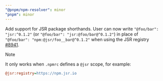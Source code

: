 ```yaml
---
"@pnpm/npm-resolver": minor
"pnpm": minor
---
```


Add support for JSR package shorthands. User can now write `"@foo/bar": "jsr:^0.1.2"` (or `"@foo/bar": "jsr:@foo/bar@^0.1.2"`) in place of `"@foo/bar": "npm:@jsr/foo__bar@^0.1.2"` when using the JSR registry [#8941](https://github.com/pnpm/pnpm/issues/8941).

> [!NOTE]
> It only works when `.npmrc` defines a `@jsr` scope, for example:
>
> ```ini
> @jsr:registry=https://npm.jsr.io
> ```
